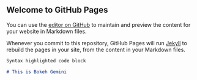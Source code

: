 ## Welcome to GitHub Pages

You can use the [editor on GitHub](https://github.com/biotep/Bokeh_Gemini/edit/master/README.md) to maintain and preview the content for your website in Markdown files.

Whenever you commit to this repository, GitHub Pages will run [Jekyll](https://jekyllrb.com/) to rebuild the pages in your site, from the content in your Markdown files.

```markdown
Syntax highlighted code block

# This is Bokeh Gemini



